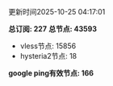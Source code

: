 更新时间2025-10-25 04:17:01

**总订阅: 227**
**总节点: 43593**
- vless节点: 15856
- hysteria2节点: 18

**google ping有效节点: 166**
